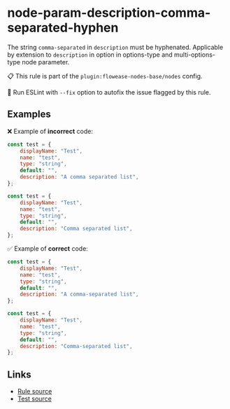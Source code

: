 [//]: # "File generated from a template. Do not edit this file directly."

# node-param-description-comma-separated-hyphen

The string `comma-separated` in `description` must be hyphenated. Applicable by extension to `description` in option in options-type and multi-options-type node parameter.

📋 This rule is part of the `plugin:flowease-nodes-base/nodes` config.

🔧 Run ESLint with `--fix` option to autofix the issue flagged by this rule.

## Examples

❌ Example of **incorrect** code:

```js
const test = {
	displayName: "Test",
	name: "test",
	type: "string",
	default: "",
	description: "A comma separated list",
};

const test = {
	displayName: "Test",
	name: "test",
	type: "string",
	default: "",
	description: "Comma separated list",
};
```

✅ Example of **correct** code:

```js
const test = {
	displayName: "Test",
	name: "test",
	type: "string",
	default: "",
	description: "A comma-separated list",
};

const test = {
	displayName: "Test",
	name: "test",
	type: "string",
	default: "",
	description: "Comma-separated list",
};
```

## Links

- [Rule source](../../lib/rules/node-param-description-comma-separated-hyphen.ts)
- [Test source](../../tests/node-param-description-comma-separated-hyphen.test.ts)
